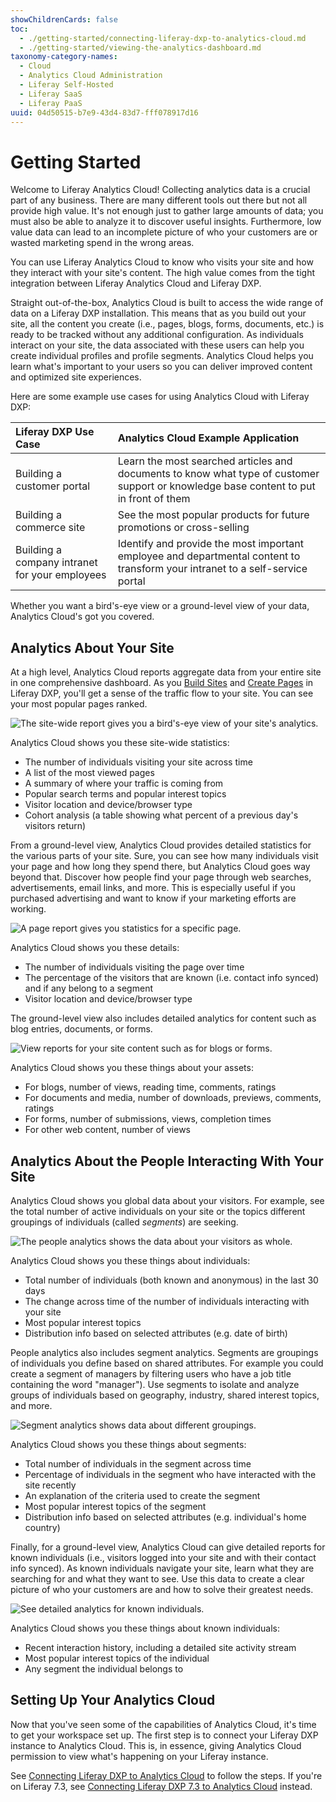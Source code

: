 ```yaml
---
showChildrenCards: false
toc:
  - ./getting-started/connecting-liferay-dxp-to-analytics-cloud.md
  - ./getting-started/viewing-the-analytics-dashboard.md
taxonomy-category-names:
  - Cloud
  - Analytics Cloud Administration
  - Liferay Self-Hosted
  - Liferay SaaS
  - Liferay PaaS
uuid: 04d50515-b7e9-43d4-83d7-fff078917d16
---
```

# Getting Started

Welcome to Liferay Analytics Cloud! Collecting analytics data is a crucial part of any business. There are many different tools out there but not all provide high value. It's not enough just to gather large amounts of data; you must also be able to analyze it to discover useful insights. Furthermore, low value data can lead to an incomplete picture of who your customers are or wasted marketing spend in the wrong areas.

You can use Liferay Analytics Cloud to know who visits your site and how they interact with your site's content. The high value comes from the tight integration between Liferay Analytics Cloud and Liferay DXP.

Straight out-of-the-box, Analytics Cloud is built to access the wide range of data on a Liferay DXP installation. This means that as you build out your site, all the content you create (i.e., pages, blogs, forms, documents, etc.) is ready to be tracked without any additional configuration. As individuals interact on your site, the data associated with these users can help you create individual profiles and profile segments. Analytics Cloud helps you learn what's important to your users so you can deliver improved content and optimized site experiences.

Here are some example use cases for using Analytics Cloud with Liferay DXP:

| Liferay DXP Use Case                           | Analytics Cloud Example Application                                                                                                    |
| :--------------------------------------------- | :------------------------------------------------------------------------------------------------------------------------------------- |
| Building a customer portal                     | Learn the most searched articles and documents to know what type of customer support or knowledge base content to put in front of them |
| Building a commerce site                       | See the most popular products for future promotions or cross-selling                                                                   |
| Building a company intranet for your employees | Identify and provide the most important employee and departmental content to transform your intranet to a self-service portal          |

Whether you want a bird's-eye view or a ground-level view of your data, Analytics Cloud's got you covered.

## Analytics About Your Site

At a high level, Analytics Cloud reports aggregate data from your entire site in one comprehensive dashboard. As you [Build Sites](https://learn.liferay.com/w/dxp/site-building/getting-started-with-site-building) and [Create Pages](https://learn.liferay.com/w/dxp/site-building/creating-pages) in Liferay DXP, you'll get a sense of the traffic flow to your site. You can see your most popular pages ranked.

![The site-wide report gives you a bird's-eye view of your site's analytics.](./getting-started/images/01.png)

Analytics Cloud shows you these site-wide statistics:

- The number of individuals visiting your site across time
- A list of the most viewed pages
- A summary of where your traffic is coming from
- Popular search terms and popular interest topics
- Visitor location and device/browser type
- Cohort analysis (a table showing what percent of a previous day's visitors return)

From a ground-level view, Analytics Cloud provides detailed statistics for the various parts of your site. Sure, you can see how many individuals visit your page and how long they spend there, but Analytics Cloud goes way beyond that. Discover how people find your page through web searches, advertisements, email links, and more. This is especially useful if you purchased advertising and want to know if your marketing efforts are working.

![A page report gives you statistics for a specific page.](./getting-started/images/02.png)

Analytics Cloud shows you these details:

- The number of individuals visiting the page over time
- The percentage of the visitors that are known (i.e. contact info synced) and if any belong to a segment
- Visitor location and device/browser type

The ground-level view also includes detailed analytics for content such as blog entries, documents, or forms.

![View reports for your site content such as for blogs or forms.](./getting-started/images/03.png)

Analytics Cloud shows you these things about your assets:

- For blogs, number of views, reading time, comments, ratings
- For documents and media, number of downloads, previews, comments, ratings
- For forms, number of submissions, views, completion times
- For other web content, number of views

## Analytics About the People Interacting With Your Site

Analytics Cloud shows you global data about your visitors. For example, see the total number of active individuals on your site or the topics different groupings of individuals (called _segments_) are seeking.

![The people analytics shows the data about your visitors as whole.](./getting-started/images/04.png)

Analytics Cloud shows you these things about individuals:

- Total number of individuals (both known and anonymous) in the last 30 days
- The change across time of the number of individuals interacting with your site
- Most popular interest topics
- Distribution info based on selected attributes (e.g. date of birth)

People analytics also includes segment analytics. Segments are groupings of individuals you define based on shared attributes. For example you could create a segment of managers by filtering users who have a job title containing the word "manager"). Use segments to isolate and analyze groups of individuals based on geography, industry, shared interest topics, and more.

![Segment analytics shows data about different groupings.](./getting-started/images/05.png)

Analytics Cloud shows you these things about segments:

- Total number of individuals in the segment across time
- Percentage of individuals in the segment who have interacted with the site recently
- An explanation of the criteria used to create the segment
- Most popular interest topics of the segment
- Distribution info based on selected attributes (e.g. individual's home country)

Finally, for a ground-level view, Analytics Cloud can give detailed reports for known individuals (i.e., visitors logged into your site and with their contact info synced). As known individuals navigate your site, learn what they are searching for and what they want to see. Use this data to create a clear picture of who your customers are and how to solve their greatest needs.

![See detailed analytics for known individuals.](./getting-started/images/06.png)

Analytics Cloud shows you these things about known individuals:

- Recent interaction history, including a detailed site activity stream
- Most popular interest topics of the individual
- Any segment the individual belongs to

## Setting Up Your Analytics Cloud

Now that you've seen some of the capabilities of Analytics Cloud, it's time to get your workspace set up. The first step is to connect your Liferay DXP instance to Analytics Cloud. This is, in essence, giving Analytics Cloud permission to view what's happening on your Liferay instance.

See [Connecting Liferay DXP to Analytics Cloud](./getting-started/connecting-liferay-dxp-to-analytics-cloud.md) to follow the steps. If you're on Liferay 7.3, see [Connecting Liferay DXP 7.3 to Analytics Cloud](./getting-started/connecting-liferay-dxp-to-analytics-cloud/connecting-liferay-dxp-7-3-to-analytics-cloud.md) instead.